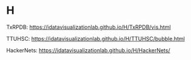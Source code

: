 # H

TxRPDB: https://idatavisualizationlab.github.io/H/TxRPDB/vis.html 

TTUHSC: https://idatavisualizationlab.github.io/H/TTUHSC/bubble.html

HackerNets: https://idatavisualizationlab.github.io/H/HackerNets/
